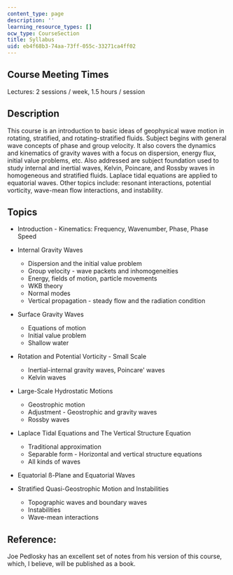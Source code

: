 ```yaml
---
content_type: page
description: ''
learning_resource_types: []
ocw_type: CourseSection
title: Syllabus
uid: eb4f68b3-74aa-73ff-055c-33271ca4ff02
---
```


Course Meeting Times
--------------------

Lectures: 2 sessions / week, 1.5 hours / session

Description
-----------

This course is an introduction to basic ideas of geophysical wave motion in rotating, stratified, and rotating-stratified fluids. Subject begins with general wave concepts of phase and group velocity. It also covers the dynamics and kinematics of gravity waves with a focus on dispersion, energy flux, initial value problems, etc. Also addressed are subject foundation used to study internal and inertial waves, Kelvin, Poincare, and Rossby waves in homogeneous and stratified fluids. Laplace tidal equations are applied to equatorial waves. Other topics include: resonant interactions, potential vorticity, wave-mean flow interactions, and instability.

Topics
------

*   Introduction - Kinematics: Frequency, Wavenumber, Phase, Phase Speed  
      
    
*   Internal Gravity Waves
    *   Dispersion and the initial value problem
    *   Group velocity - wave packets and inhomogeneities
    *   Energy, fields of motion, particle movements
    *   WKB theory
    *   Normal modes
    *   Vertical propagation - steady flow and the radiation condition  
          
        
*   Surface Gravity Waves
    *   Equations of motion
    *   Initial value problem
    *   Shallow water  
          
        
*   Rotation and Potential Vorticity - Small Scale
    *   Inertial-internal gravity waves, Poincare' waves
    *   Kelvin waves  
          
        
*   Large-Scale Hydrostatic Motions
    *   Geostrophic motion
    *   Adjustment - Geostrophic and gravity waves
    *   Rossby waves  
          
        
*   Laplace Tidal Equations and The Vertical Structure Equation
    *   Traditional approximation
    *   Separable form - Horizontal and vertical structure equations
    *   All kinds of waves  
          
        
*   Equatorial ß-Plane and Equatorial Waves  
      
    
*   Stratified Quasi-Geostrophic Motion and Instabilities
    *   Topographic waves and boundary waves
    *   Instabilities
    *   Wave-mean interactions

Reference:
----------

Joe Pedlosky has an excellent set of notes from his version of this course, which, I believe, will be published as a book.